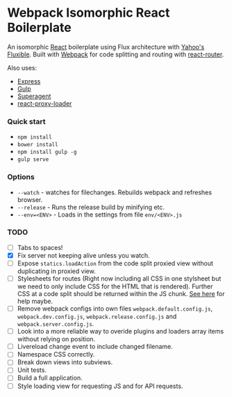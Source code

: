 # Webpack Isomorphic React Boilerplate

An isomorphic [React](https://github.com/facebook/react) boilerplate using Flux
architecture with [Yahoo's Fluxible](https://github.com/yahoo/fluxible). Built
with [Webpack](https://github.com/webpack/webpack) for code splitting and routing with [react-router](https://github.com/rackt/react-router).

Also uses:
- [Express](https://github.com/strongloop/express)
- [Gulp](https://github.com/gulpjs/gulp)
- [Superagent](https://github.com/visionmedia/superagent)
- [react-proxy-loader](https://github.com/webpack/react-proxy-loader)

### Quick start
- `npm install`
- `bower install`
- `npm install gulp -g`
- `gulp serve`

### Options
- `--watch` - watches for filechanges. Rebuilds webpack and refreshes browser.
- `--release` - Runs the release build by minifying etc.
- `--env=<ENV>` - Loads in the settings from file `env/<ENV>.js`

### TODO
- [ ] Tabs to spaces!
- [x] Fix server not keeping alive unless you watch.
- [ ] Expose `statics.loadAction` from the code split proxied view without duplicating in
proxied view.
- [ ] Stylesheets for routes (Right now including all CSS in one stylsheet but we need to only include CSS for the HTML that is rendered). Further CSS at a code split should be returned within the JS chunk. [See here](https://github.com/webpack/react-webpack-server-side-example/blob/master/server/style-collector.loader.js) for help maybe.
- [ ] Remove webpack configs into own files `webpack.default.config.js`, `webpack.dev.config.js`, `webpack.release.config.js` and `webpack.server.config.js`.
- [ ] Look into a more reliable way to overide plugins and loaders array items without relying on position.
- [ ] Livereload change event to include changed filename.
- [ ] Namespace CSS correctly.
- [ ] Break down views into subviews.
- [ ] Unit tests.
- [ ] Build a full application.
- [ ] Style loading view for requesting JS and for API requests.